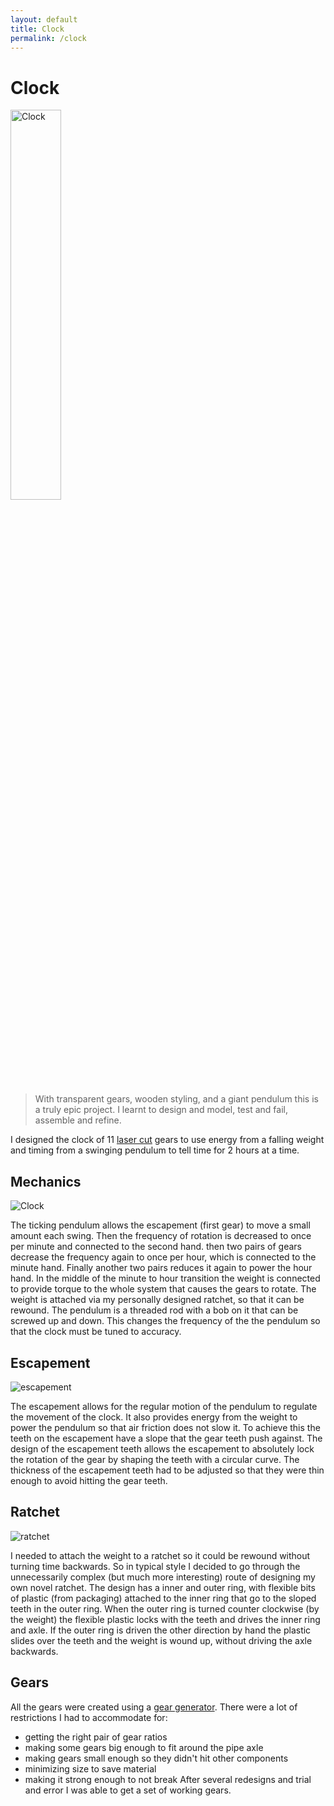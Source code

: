 ```yaml
---
layout: default
title: Clock
permalink: /clock
---
```


# Clock
<div class="clearfix">
    <img alt="Clock" src="/sebsite/images/clock1.jpg" id="rightfloat" width = "40%"> 

> With transparent gears, wooden styling, and a giant pendulum this is a truly epic project. I learnt to design and model, test and fail, assemble and refine.

I designed the clock of 11 [laser cut](/sebsite/laser) gears to use energy from a falling weight and timing from a swinging pendulum to tell time for 2 hours at a time.
</div> 

## Mechanics
<div class="clearfix">
    <img alt="Clock" src="/sebsite/images/clockgif.gif" id="rightfloat"> 

The ticking pendulum allows the escapement (first gear) to move a small amount each swing. Then the frequency of rotation is decreased to once per minute and connected to the second hand. then two pairs of gears decrease the frequency again to once per hour, which is connected to the minute hand. Finally another two pairs reduces it again to power the hour hand. In the middle of the minute to hour transition the weight is connected to provide torque to the whole system that causes the gears to rotate. The weight is attached via my personally designed ratchet, so that it can be rewound.
The pendulum is a threaded rod with a bob on it that can be screwed up and down. This changes the frequency of the the pendulum so that the clock must be tuned to accuracy.
</div>

## Escapement 
<div class="clearfix">
    <img alt="escapement" src="/sebsite/images/escapment.jpg" id="rightfloat"> 

The escapement allows for the regular motion of the pendulum to regulate the movement of the clock. It also provides energy from the weight to power the pendulum so that air friction does not slow it. To achieve this the teeth on the escapement have a slope that the gear teeth push against.
The design of the escapement teeth allows the escapement to absolutely lock the rotation of the gear by shaping the teeth with a circular curve.
The thickness of the escapement teeth had to be adjusted so that they were thin enough to avoid hitting the gear teeth. 
</div>

## Ratchet
<div class="clearfix">
    <img alt="ratchet" src="/sebsite/images/ratchet.jpg" id="rightfloat">
    
I needed to attach the weight to a ratchet so it could be rewound without turning time backwards. So in typical style I decided to go through the unnecessarily complex (but much more interesting) route of designing my own novel ratchet. 
The design has a inner and outer ring, with flexible bits of plastic (from packaging) attached to the inner ring that go to the sloped teeth in the outer ring. When the outer ring is turned counter clockwise (by the weight) the flexible plastic locks with the teeth and drives the inner ring and axle. If the outer ring is driven the other direction by hand the plastic slides over the teeth and the weight is wound up, without driving the axle backwards.
</div> 

## Gears
All the gears were created using a <a href="https://geargenerator.com/">gear generator</a>. There were a lot of restrictions I had to accommodate for: 
- getting the right pair of gear ratios
- making some gears big enough to fit around the pipe axle
- making gears small enough so they didn't hit other components
- minimizing size to save material 
- making it strong enough to not break
After several redesigns and trial and error I was able to get a set of working gears. 